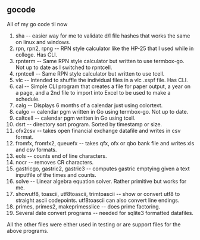 ## gocode
All of my go code til now

1. sha -- easier way for me to validate d/l file hashes that works the same on linux and windows.
1. rpn, rpn2, rpng -- RPN style calculator like the HP-25 that I used while in college.  Has CLI.
1. rpnterm -- Same RPN style calculator but written to use termbox-go.  Not up to date as I switched to rpntcell.
1. rpntcell -- Same RPN style calculator but written to use tcell.
1. vlc -- Intended to shuffle the individual files in a vlc .xspf file.  Has CLI.
1. cal -- Simple CLI program that creates a file for paper output, a year on a page, and a 2nd file to import into Excel to be used to make a schedule.
1. calg -- Displays 6 months of a calendar just using colortext.
1. calgo -- calendar pgm written in Go using termbox-go.  Not up to date.
1. caltcell -- calendar pgm written in Go using tcell.
1. dsrt -- directory sort program.  Sorted by timestamp or size.
1. ofx2csv -- takes open financial exchange datafile and writes in csv format.
1. fromfx, fromfx2, queuefx -- takes qfx, ofx or qbo bank file and writes xls and csv formats.
1. eols -- counts end of line characters.
1. nocr -- removes CR characters.
1. gastricgo, gastric2, gastric3 -- computes gastric emptying given a text inputfile of the times and counts.
1. solve -- Linear algebra equation solver.  Rather primitive but works for me.
1. showutf8, toascii, utf8toascii, trimtoascii -- show or convert utf8 to straight ascii codepoints.
                                                  utf8toascii can also convert line endings.
1. primes, primes2, makeprimesslice -- does prime factoring.
1. Several date convert programs -- needed for sqlite3 formatted datafiles.

All the other files were either used in testing or are support files for the above programs.
